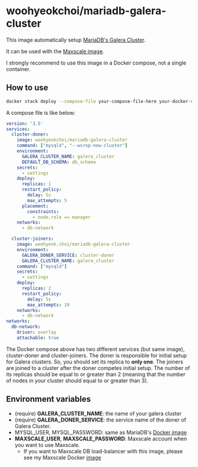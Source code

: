 # woohyeokchoi/mariadb-galera-cluster

This image automatically setup [MariaDB's Galera Cluster](https://mariadb.com/kb/en/library/galera-cluster/).

It can be used with the [Maxscale image](https://github.com/woohyeok-choi/mariadb-maxscale).

I strongly recommend to use this image in a Docker compose, not a single container.

## How to use

```bash
docker stack deploy --compose-file your-compose-file-here your-docker-stack-name
```

A compose file is like below:

```yaml
version: '3.5'
services:
  cluster-doner:
    image: woohyeokchoi/mariadb-galera-cluster
    command: ["mysqld", "--wsrep-new-cluster"]
    environment:
      GALERA_CLUSTER_NAME: galera_cluster
      DEFAULT_DB_SCHEMA: db_schema
    secrets:
      - settings
    deploy:
      replicas: 1
      restart_policy:
        delay: 5s
        max_attempts: 5
      placement:
        constraints:
          - node.role == manager
    networks:
      - db-network

  cluster-joiners:
    image: woohyeok.choi/mariadb-galera-cluster
    environment:
      GALERA_DONER_SERVICE: cluster-doner
      GALERA_CLUSTER_NAME: galera_cluster
    command: ["mysqld"]
    secrets:
      - settings
    deploy:
      replicas: 2
      restart_policy:
        delay: 5s
        max_attempts: 10
    networks:
      - db-network
networks:
  db-network:
    driver: overlay
    attachable: true
```

The Docker compose above has two different services (but same image), cluster-doner and cluster-joiners. The doner is responsible for initial setup for Galera clusters. So, you should set its replica to **only one**. The joiners are joined to a cluster after the doner competes initial setup. The number of its replicas should be equal to or greater than 2 (meaning that the number of nodes in your cluster should equal to or greater than 3).

## Environment variables

* (require) **GALERA_CLUSTER_NAME**: the name of your galera cluster
* (require) **GALERA_DONER_SERVICE**: the service name of the doner of Galera Cluster.
* MYSQL_USER, MYSQL_PASSWORD: same as MariaDB's [Docker image](https://hub.docker.com/_/mariadb/)
* **MAXSCALE_USER**, **MAXSCALE_PASSWORD**: Maxscale account when you want to use Maxscale.
  * If you want to Maxscale DB load-balancer with this image, please see my Maxscale Docker [image](https://github.com/woohyeok-choi/mariadb-maxscale)
